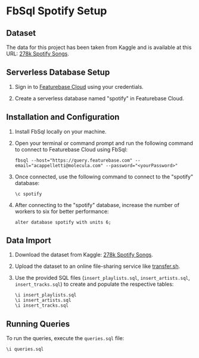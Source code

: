 # FbSql Spotify Setup

## Dataset

The data for this project has been taken from Kaggle and is available at this URL: [278k Spotify Songs](https://www.kaggle.com/datasets/viktoriiashkurenko/278k-spotify-songs).

## Serverless Database Setup

1. Sign in to [Featurebase Cloud](https://www.featurebase.com) using your credentials.

2. Create a serverless database named "spotify" in Featurebase Cloud.

## Installation and Configuration

1. Install FbSql locally on your machine.

2. Open your terminal or command prompt and run the following command to connect to Featurebase Cloud using FbSql:

   ```shell
   fbsql --host="https://query.featurebase.com" --email="acappelletti@molecula.com" --password="<yourPassword>"
   ```

3. Once connected, use the following command to connect to the "spotify" database:
   ```shell
   \c spotify
   ```
4. After connecting to the "spotify" database, increase the number of workers to six for better performance:
   ```shell
   alter database spotify with units 6;
   ```

## Data Import

1. Download the dataset from Kaggle: [278k Spotify Songs](https://www.kaggle.com/datasets/viktoriiashkurenko/278k-spotify-songs).

2. Upload the dataset to an online file-sharing service like [transfer.sh](https://transfer.sh/).

3. Use the provided SQL files (`insert_playlists.sql`, `insert_artists.sql`, `insert_tracks.sql`) to create and populate the respective tables:

   ```shell
   \i insert_playlists.sql
   \i insert_artists.sql
   \i insert_tracks.sql
   ```

## Running Queries

To run the queries, execute the `queries.sql` file:

```shell
\i queries.sql
```
